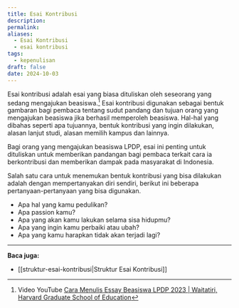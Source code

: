 ```yaml
---
title: Esai Kontribusi
description: 
permalink: 
aliases:
  - Esai Kontribusi
  - esai kontribusi
tags:
  - kepenulisan
draft: false
date: 2024-10-03
---
```

Esai kontribusi adalah esai yang biasa dituliskan oleh seseorang yang sedang mengajukan beasiswa.[^1] Esai kontribusi digunakan sebagai bentuk gambaran bagi pembaca tentang sudut pandang dan tujuan orang yang mengajukan beasiswa jika berhasil memperoleh beasiswa. Hal-hal yang dibahas seperti apa tujuannya, bentuk kontribusi yang ingin dilakukan, alasan lanjut studi, alasan memilih kampus dan lainnya.

Bagi orang yang mengajukan beasiswa LPDP, esai ini penting untuk dituliskan untuk memberikan pandangan bagi pembaca terkait cara ia berkontribusi dan memberikan dampak pada masyarakat di Indonesia.

Salah satu cara untuk menemukan bentuk kontribusi yang bisa dilakukan adalah dengan mempertanyakan diri sendiri, berikut ini beberapa pertanyaan-pertanyaan yang bisa digunakan.
- Apa hal yang kamu pedulikan?
- Apa passion kamu?
- Apa yang akan kamu lakukan selama sisa hidupmu?
- Apa yang ingin kamu perbaiki atau ubah?
- Apa yang kamu harapkan tidak akan terjadi lagi?


---
**Baca juga:**
- [[struktur-esai-kontribusi|Struktur Esai Kontribusi]]



[^1]: Video YouTube [Cara Menulis Essay Beasiswa LPDP 2023 | Waitatiri, Harvard Graduate School of Education](https://www.youtube.com/watch?v=Ik-DpOHtcW4)